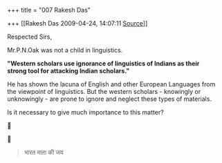 +++
title = "007 Rakesh Das"

+++
[[Rakesh Das	2009-04-24, 14:07:11 [Source](https://groups.google.com/g/bvparishat/c/GLmlcpN4Nco)]]



Respected Sirs,

Mr.P.N.Oak was not a child in linguistics.

**"Western scholars use ignorance of linguistics of Indians as their  
strong tool for attacking Indian scholars."**

He has shown the lacuna of English and other European Languages from the viewpoint of linguistics. But the western scholars - knowingly or unknowingly - are prone to ignore and neglect these types of materials.

Is it necessary to give much importance to this matter?  
  
  






> भारत माता की जय

